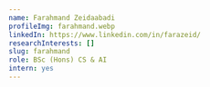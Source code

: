```yaml
---
name: Farahmand Zeidaabadi
profileImg: farahmand.webp
linkedIn: https://www.linkedin.com/in/farazeid/
researchInterests: []
slug: farahmand
role: BSc (Hons) CS & AI
intern: yes
---
```

